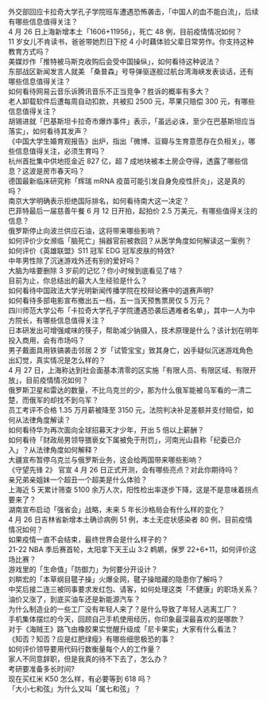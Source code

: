 外交部回应卡拉奇大学孔子学院班车遭遇恐怖袭击，「中国人的血不能白流」，后续有哪些信息值得关注？  
4 月 26 日上海新增本土「1606+11956」，死亡 48 例，目前疫情情况如何？  
11  岁女儿不肯读书，爸爸带她烈日下挖 4 小时藕体验父辈日常劳作。你支持这种教育方式吗？  
美媒炒作「推特被马斯克收购后会受中国操纵」，如何看待这种说法？  
东部战区新闻发言人就美 「桑普森」号导弹驱逐舰过航台湾海峡发表谈话，还有哪些信息值得关注？  
如何看待网易云音乐诉腾讯音乐不正当竞争？胜诉的概率有多大？  
老人卸载软件后遭每周自动扣款，共被扣 2500 元，苹果只赔偿 300 元，有哪些信息值得关注？  
胡锡进就「巴基斯坦卡拉奇市爆炸事件」表示，「虽远必诛，至少在巴基斯坦应当落实」，如何看待其发声？  
《中国大学生婚育观报告》出炉，指出「微博、豆瓣与生育意愿存在负相关」，哪些信息值得关注，必须生育吗？  
杭州首批集中供地揽金近 827 亿，超 7 成地块被本土房企夺得，透露了哪些信息？这波是房市春天吗？  
德国最新临床研究称「辉瑞 mRNA 疫苗可能引发自身免疫性肝炎」，这是真的吗？  
南京大学明确表示拒绝国际排名，如何看待南大这一决定？  
巴菲特最后一届慈善午餐 6 月 12 日开拍，起拍价 2.5 万美元，有哪些值得关注的信息？  
俄罗斯停止向波兰供应石油，这将带来哪些影响？  
如何评价少女濒临「脑死亡」捐器官前被救回？从医学角度如何解读这一案例？  
如何评价《英雄联盟》S11 冠军 EDG 冠军皮肤的特效?  
中年男性除了沉迷游戏外还有别的爱好吗？  
大脑为啥要删除 3 岁前的记忆？你小时候到底看见了啥？  
目前为止，你总结出的最大人生经验是什么？  
如何看待中国政法大学光明新闻传播学院在校辩论赛中的退赛声明?  
如何看待多部电影宣布撤出五一档，五一当天预售票房仅 5 万元？  
四川师范大学公布「卡拉奇大学孔子学院遭遇恐袭后遇难者名单」，其中一人为中方院长，有哪些信息值得关注？  
日本研发出可增强咸味的筷子，帮助减少钠摄入，技术原理是什么？该计划在明年投入商用，会有市场吗？  
男子戴面具用铁镐袭击邻居 2 岁「试管宝宝」致其身亡，凶手疑似沉迷游戏角色出幻觉，真实情况是怎么样的？  
4 月 27 日，上海称达到社会面基本清零的区实施「有限人员、有限区域、有限开放」，目前疫情情况如何？  
俄罗斯卫星和雷达的数量，不比乌克兰的少，那为什么俄军能被乌军看的一清二楚，而俄军的却找不到乌军？  
员工考评不合格 1.35 万月薪被降至 3150 元，法院判决补足差额并支付赔偿，如何从法律角度解读？  
如何看待华为再次面向全球招募天才少年，开出 5 倍以上薪酬？  
如何看待「财政局男领导猥亵女下属被免于刑罚」，河南光山县称「纪委已介入」？从法律角度如何解释？  
大疆宣布暂停乌克兰与俄罗斯业务，这会给两国带来哪些影响？  
《守望先锋 2》 官宣 4 月 26 日正式开测，会有哪些亮点？对此你期待吗？  
亲兄弟亲姐妹一个超丑一个超美是什么体验？  
上海近 5 天累计筛查 5100 余万人次，阳性检出率逐步下降，这是不是意味着拐点要来了？  
湖南宣布启动「强省会」战略，未来 5 年长沙格局会有什么样的变化？  
4 月 26 日吉林省新增本土确诊病例 51 例，本土无症状感染者 80 例，目前疫情情况如何？  
如果疫情一直不会结束，最终世界会是什么样子的？  
21-22 NBA 季后赛首轮，太阳拿下天王山 3:2 鹈鹕，保罗 22+6+11，如何评价这场比赛？  
游戏里的「生命值」「防御力」为何要分开设计？  
刘畊宏的「本草纲目毽子操」火爆全网，毽子操暗藏的隐患你了解吗？  
中奖后接二连三被同事要求发红包、请客，如何处理这类「不健康」的职场关系？  
油价又涨了，到底买油车还是新能源汽车？  
为什么制造业的一些工厂没有年轻人来了？是什么导致了年轻人逃离工厂？  
手机集体摆烂的今天，回顾自己手机使用经历，你印象最深最喜欢的是哪款？  
对于《海贼王》路飞由橡胶果实觉醒升级成「尼卡果实」大家有什么看法？  
《知否？知否？应是红肥绿瘦》有哪些细思极恐的事？  
如何评价领导要用代码行数衡量每个人的工作量？  
家人不同意辞职，但是我真的待不下去了，怎么办？  
考研要准备多长时间?  
现在买红米 K50 怎么样，有必要等到 618 吗？  
「大小七和弦」为什么又叫「属七和弦」？  

